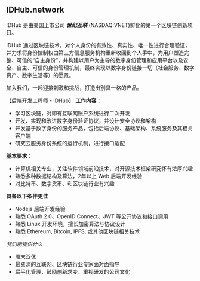 ## IDHub.network

IDHub 是由美国上市公司 ***世纪互联*** (NASDAQ:VNET)孵化的第一个区块链创新项目。

IDHub 通过区块链技术，对个人身份的有效性、真实性、唯一性进行合理验证，并力求将身份控制权由第三方信息服务机构重新收回到个人手中，为用户塑造完整、可信的“自主身份”，并构建以用户为主导的数字身份管理和应用平台以及安全、自主、可信的身份管理机制，最终实现以数字身份链接一切（社会服务、数字资产、数字生活等）的愿景。

加入我们，一起迎接刺激和挑战，打造出别具一格的产品。

【后端开发工程师 - IDHub】
**工作内容**：
 - 学习区块链，对即有互联网账户系统进行二次开发
 - 开发、实现和改进数字身份验证协议，并设计安全协议和架构
 - 开发基于数字身份的服务产品，包括后端协议、基础架构、系统服务及其相关客户端
 - 研究云服务身份系统的运行机制，进行接口适配

**基本要求**：
 - 计算机相关专业，关注软件领域前沿技术，对开源技术框架研究怀有浓厚兴趣
 - 熟悉多种数据结构及算法，2年以上 Web 后端开发经验
 - 对比特币、数字货币、和区块链行业有兴趣

**具备以下条件更佳**
 - Nodejs 后端开发经验
 - 熟悉 OAuth 2.0、OpenID Connect、JWT 等公开协议和接口调用
 - 熟悉 Linux 开发环境，擅长加密算法与协议设计
 - 熟悉 Ethereum, Bitcoin, IPFS, 或其他区块链相关技术

*我们能提供什么*
 - 周末双休
 - 最资深的互联网、区块链行业专家面对面指导
 - 扁平化管理、鼓励创新求变、重视研发的公司文化
